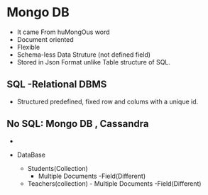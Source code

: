 # Mongo DB

- It came From huMongOus word
-  Document oriented
-   Flexible
-   Schema-less Data Struture (not defined field)
- Stored in Json Format unlike Table structure of SQL.


## SQL -Relational DBMS
 -  Structured predefined, fixed row and colums with a unique id.

 ## No SQL: Mongo DB , Cassandra
  -

- DataBase
    - Students(Collection)  
        - Multiple Documents
            -Field(Different)
    - Teachers(collection)
          - Multiple Documents
             -Field(Different)

